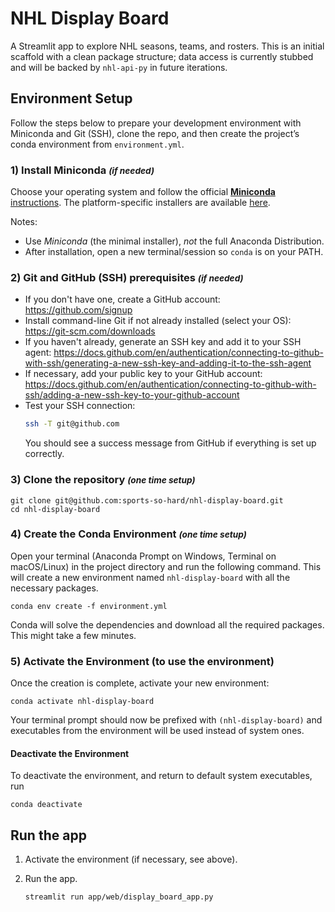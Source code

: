 # NHL Display Board

A Streamlit app to explore NHL seasons, teams, and rosters. This is an initial scaffold with a clean package structure; data access is currently stubbed and will be backed by `nhl-api-py` in future iterations.

## Environment Setup

Follow the steps below to prepare your development environment with Miniconda and Git (SSH), clone the repo, and then create the project’s conda environment from `environment.yml`.

### 1) Install Miniconda <small>_(if needed)_</small>
Choose your operating system and follow the official [**Miniconda** instructions](https://docs.anaconda.com/miniconda/). The platform-specific installers are available [here](https://www.anaconda.com/download/success).

Notes:
- Use *Miniconda* (the minimal installer), _not_ the full Anaconda Distribution.
- After installation, open a new terminal/session so `conda` is on your PATH.

### 2) Git and GitHub (SSH) prerequisites <small>_(if needed)_</small>
- If you don't have one, create a GitHub account: https://github.com/signup
- Install command-line Git if not already installed (select your OS): https://git-scm.com/downloads
- If you haven't already, generate an SSH key and add it to your SSH agent:
  https://docs.github.com/en/authentication/connecting-to-github-with-ssh/generating-a-new-ssh-key-and-adding-it-to-the-ssh-agent
- If necessary, add your public key to your GitHub account:
  https://docs.github.com/en/authentication/connecting-to-github-with-ssh/adding-a-new-ssh-key-to-your-github-account
- Test your SSH connection:
  ```bash
  ssh -T git@github.com
  ```
  You should see a success message from GitHub if everything is set up correctly.

### 3) Clone the repository <small>_(one time setup)_</small>

```
git clone git@github.com:sports-so-hard/nhl-display-board.git
cd nhl-display-board
```

### 4) Create the Conda Environment <small>_(one time setup)_</small>

Open your terminal (Anaconda Prompt on Windows, Terminal on macOS/Linux) in the project directory and run the following command. This will create a new environment named `nhl-display-board` with all the necessary packages.

```
conda env create -f environment.yml
```

Conda will solve the dependencies and download all the required packages. This might take a few minutes.

### 5) Activate the Environment (to use the environment)

Once the creation is complete, activate your new environment:

```
conda activate nhl-display-board
```

Your terminal prompt should now be prefixed with `(nhl-display-board)` and executables from the environment will be used instead of system ones.

#### Deactivate the Environment

To deactivate the environment, and return to default system executables, run
```
conda deactivate
```

## Run the app

1. Activate the environment (if necessary, see above).

2. Run the app.

   ```bash
   streamlit run app/web/display_board_app.py
   ```
